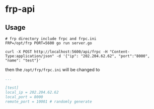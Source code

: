 # frp-api

## Usage

```shell script
# frp directory include frpc and frpc.ini
FRP=/opt/frp PORT=5600 go run server.go
```

```shell script
curl -X POST http://localhost:5600/api/frpc -H "Content-Type:application/json" -d '{"ip": "202.204.62.62", "port":"8000", "name": "test"}'
```

then the `/opt/frp/frpc.ini` will be changed to

```yaml
...

[test]
local_ip = 202.204.62.62
local_port = 8000
remote_port = 10001 # randomly generate
```
